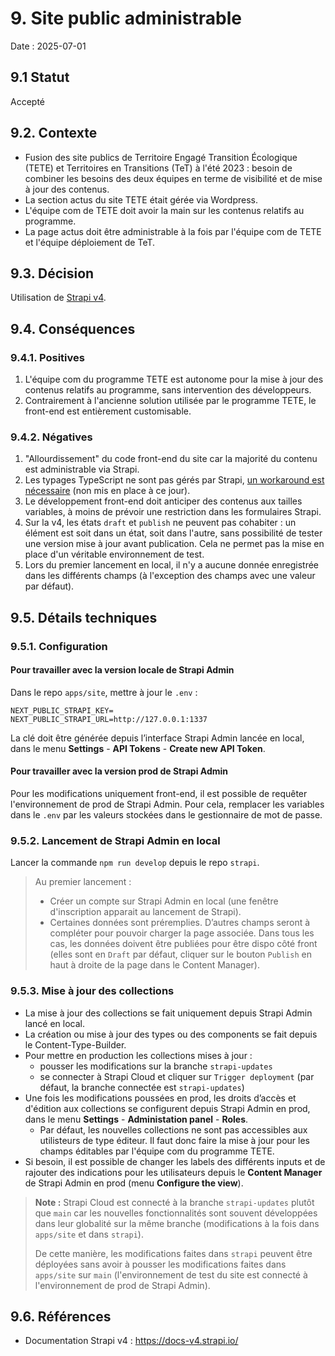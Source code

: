 # 9. Site public administrable

Date : 2025-07-01

## 9.1 Statut

Accepté

## 9.2. Contexte

- Fusion des site publics de Territoire Engagé Transition Écologique (TETE) et Territoires en Transitions (TeT) à l'été 2023 : besoin de combiner les besoins des deux équipes en terme de visibilité et de mise à jour des contenus.
- La section actus du site TETE était gérée via Wordpress.
- L'équipe com de TETE doit avoir la main sur les contenus relatifs au programme.
- La page actus doit être administrable à la fois par l'équipe com de TETE et l'équipe déploiement de TeT.

## 9.3. Décision

Utilisation de [Strapi v4](https://docs-v4.strapi.io/).

## 9.4. Conséquences

### 9.4.1. Positives

1. L'équipe com du programme TETE est autonome pour la mise à jour des contenus relatifs au programme, sans intervention des développeurs.
2. Contrairement à l'ancienne solution utilisée par le programme TETE, le front-end est entièrement customisable.

### 9.4.2. Négatives

1. "Allourdissement" du code front-end du site car la majorité du contenu est administrable via Strapi.
2. Les typages TypeScript ne sont pas gérés par Strapi, [un workaround est nécessaire](https://docs-v4.strapi.io/dev-docs/typescript) (non mis en place à ce jour).
3. Le développement front-end doit anticiper des contenus aux tailles variables, à moins de prévoir une restriction dans les formulaires Strapi.
4. Sur la v4, les états `draft` et `publish` ne peuvent pas cohabiter : un élément est soit dans un état, soit dans l'autre, sans possibilité de tester une version mise à jour avant publication. Cela ne permet pas la mise en place d'un véritable environnement de test.
5. Lors du premier lancement en local, il n'y a aucune donnée enregistrée dans les différents champs (à l'exception des champs avec une valeur par défaut).

## 9.5. Détails techniques

### 9.5.1. Configuration

#### Pour travailler avec la version locale de Strapi Admin

Dans le repo `apps/site`, mettre à jour le `.env` :

```
NEXT_PUBLIC_STRAPI_KEY=
NEXT_PUBLIC_STRAPI_URL=http://127.0.0.1:1337
```

La clé doit être générée depuis l’interface Strapi Admin lancée en local, dans le menu **Settings** - **API Tokens** - **Create new API Token**.

#### Pour travailler avec la version prod de Strapi Admin

Pour les modifications uniquement front-end, il est possible de requêter l'environnement de prod de Strapi Admin. Pour cela, remplacer les variables dans le `.env` par les valeurs stockées dans le gestionnaire de mot de passe.

### 9.5.2. Lancement de Strapi Admin en local

Lancer la commande `npm run develop` depuis le repo `strapi`.

> Au premier lancement :
>
> - Créer un compte sur Strapi Admin en local (une fenêtre d'inscription apparait au lancement de Strapi).
> - Certaines données sont préremplies. D’autres champs seront à compléter pour pouvoir charger la page associée. Dans tous les cas, les données doivent être publiées pour être dispo côté front (elles sont en `Draft` par défaut, cliquer sur le bouton `Publish` en haut à droite de la page dans le Content Manager).

### 9.5.3. Mise à jour des collections

- La mise à jour des collections se fait uniquement depuis Strapi Admin lancé en local.
- La création ou mise à jour des types ou des components se fait depuis le Content-Type-Builder.
- Pour mettre en production les collections mises à jour :
  - pousser les modifications sur la branche `strapi-updates`
  - se connecter à Strapi Cloud et cliquer sur `Trigger deployment` (par défaut, la branche connectée est `strapi-updates`)
- Une fois les modifications poussées en prod, les droits d’accès et d'édition aux collections se configurent depuis Strapi Admin en prod, dans le menu **Settings** - **Administation panel** - **Roles**.
  - Par défaut, les nouvelles collections ne sont pas accessibles aux utilisteurs de type éditeur. Il faut donc faire la mise à jour pour les champs éditables par l'équipe com du programme TETE.
- Si besoin, il est possible de changer les labels des différents inputs et de rajouter des indications pour les utilisateurs depuis le **Content Manager** de Strapi Admin en prod (menu **Configure the view**).

> **Note :**
> Strapi Cloud est connecté à la branche `strapi-updates` plutôt que `main` car les nouvelles fonctionnalités sont souvent développées dans leur globalité sur la même branche (modifications à la fois dans `apps/site` et dans `strapi`).
>
> De cette manière, les modifications faites dans `strapi` peuvent être déployées sans avoir à pousser les modifications faites dans `apps/site` sur `main` (l'environnement de test du site est connecté à l'environnement de prod de Strapi Admin).

## 9.6. Références

- Documentation Strapi v4 : https://docs-v4.strapi.io/
